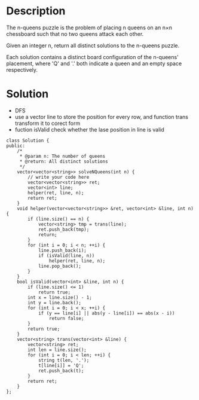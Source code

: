 # Description

The n-queens puzzle is the problem of placing n queens on an n×n chessboard such that no two queens attack each other.

Given an integer n, return all distinct solutions to the n-queens puzzle.

Each solution contains a distinct board configuration of the n-queens' placement, where 'Q' and '.' both indicate a queen and an empty space respectively.

# Solution

- DFS
- use a vector<int> line to store the position for every row, and function trans transform it to corect form
- fuction isValid check whether the lase position in line is valid

```
class Solution {
public:
    /*
     * @param n: The number of queens
     * @return: All distinct solutions
     */
    vector<vector<string>> solveNQueens(int n) {
        // write your code here
        vector<vector<string>> ret;
        vector<int> line;
        helper(ret, line, n);
        return ret;
    }
    void helper(vector<vector<string>> &ret, vector<int> &line, int n) {
        if (line.size() == n) {
            vector<string> tmp = trans(line);
            ret.push_back(tmp);
            return;
        }
        for (int i = 0; i < n; ++i) {
            line.push_back(i);
            if (isValid(line, n))
                helper(ret, line, n);
            line.pop_back();
        }
    }
    bool isValid(vector<int> &line, int n) {
        if (line.size() <= 1)
            return true;
        int x = line.size() - 1;
        int y = line.back();
        for (int i = 0; i < x; ++i) {
            if (y == line[i] || abs(y - line[i]) == abs(x - i))
                return false;
        }
        return true;
    }
    vector<string> trans(vector<int> &line) {
        vector<string> ret;
        int len = line.size();
        for (int i = 0; i < len; ++i) {
            string t(len, '.');
            t[line[i]] = 'Q';
            ret.push_back(t);
        }
        return ret;
    }
};
```
